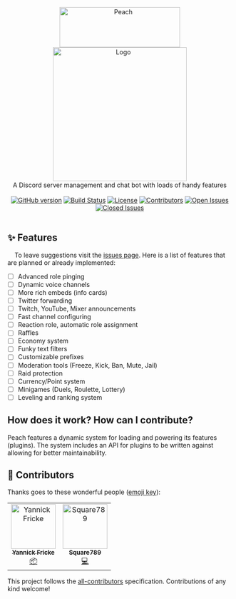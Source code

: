 <p align="center">
 <img alt="Peach" width="270" height="90" src="https://raw.githubusercontent.com/peach-bot/Peach/master/assets/title.png"></img><br>
 <img alt="Logo" width="300" height="300" src="https://raw.githubusercontent.com/peach-bot/Peach/master/assets/logo.png"></img><br>
 A Discord server management and chat bot with loads of handy features<br><br>
 <a href="https://github.com/peach-bot/Peach/releases"><img src="https://img.shields.io/github/v/release/peach-bot/peach?color=brightgreen&include_prereleases&style=flat-square" alt="GitHub version"></img></a>
 <a href="https://travis-ci.com/peach-bot/Peach/branches"><img src="https://img.shields.io/travis/com/peach-bot/Peach/master?style=flat-square" alt="Build Status"></img></a>
 <a href="https://github.com/peach-bot/Peach/blob/master/LICENSE"><img src="https://img.shields.io/github/license/peach-bot/Peach?color=brightgreen&style=flat-square" alt="License"></img></a>
 <a href="#contributors"><img src="https://img.shields.io/github/contributors/peach-bot/Peach?style=flat-square" alt="Contributors"></img></a>
 <a href="https://github.com/peach-bot/Peach/issues"><img src="https://img.shields.io/github/issues-raw/peach-bot/peach?style=flat-square" alt="Open Issues"></img></a>
 <a href="https://github.com/peach-bot/Peach/issues"><img src="https://img.shields.io/github/issues-closed-raw/peach-bot/peach?color=brightgreen&style=flat-square" alt="Closed Issues"></img></a><br><br>
</p>

<!--[**Try all features today and for free**](http://bit.ly/peachbot)-->

## ✨ Features
<img src=https://user-images.githubusercontent.com/45462701/67280986-b47c5c00-f4ce-11e9-8c9c-5ab70ec5e392.png width=12px></img>
To leave suggestions visit the [issues page](https://github.com/peach-bot/Peach/issues). Here is a list of features that are planned or already implemented:

 - [ ] Advanced role pinging
 - [ ] Dynamic voice channels
 - [ ] More rich embeds (info cards)
 - [ ] Twitter forwarding
 - [ ] Twitch, YouTube, Mixer announcements
 - [ ] Fast channel configuring
 - [ ] Reaction role, automatic role assignment
 - [ ] Raffles
 - [ ] Economy system
 - [ ] Funky text filters
 - [ ] Customizable prefixes
 - [ ] Moderation tools (Freeze, Kick, Ban, Mute, Jail)
 - [ ] Raid protection
 - [ ] Currency/Point system 
 - [ ] Minigames (Duels, Roulette, Lottery)
 - [ ] Leveling and ranking system

## How does it work? How can I contribute?

Peach features a dynamic system for loading and powering its features (plugins). The system includes an API for plugins to be written against allowing for better maintainability.

## 💜 Contributors 

Thanks goes to these wonderful people ([emoji key](https://allcontributors.org/docs/en/emoji-key)):

<!-- ALL-CONTRIBUTORS-LIST:START - Do not remove or modify this section -->
<!-- prettier-ignore -->
<table>
  <tr>
    <td align="center"><a href="https://yannickfricke.de"><img src="https://avatars2.githubusercontent.com/u/591450?v=4" width="100px;" alt="Yannick Fricke"/><br /><sub><b>Yannick Fricke</b></sub></a><br /><a href="#platform-YannickFricke" title="Packaging/porting to new platform">📦</a></td>
    <td align="center"><a href="https://github.com/Square789"><img src="https://avatars0.githubusercontent.com/u/46634729?v=4" width="100px;" alt="Square789"/><br /><sub><b>Square789</b></sub></a><br /><a href="https://github.com/peach-bot/Peach/commits?author=Square789" title="Code">💻</a></td>
  </tr>
</table>

<!-- ALL-CONTRIBUTORS-LIST:END -->

This project follows the [all-contributors](https://github.com/all-contributors/all-contributors) specification. Contributions of any kind welcome!

## 
